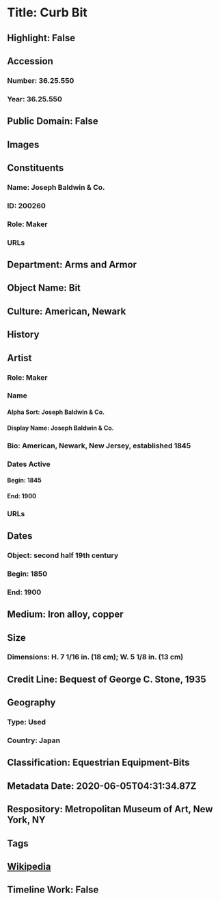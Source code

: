 # Title: Curb Bit
## Highlight: False
## Accession
### Number: 36.25.550
### Year: 36.25.550
## Public Domain: False
## Images
## Constituents
### Name: Joseph Baldwin &amp; Co.
### ID: 200260
### Role: Maker
### URLs
## Department: Arms and Armor
## Object Name: Bit
## Culture: American, Newark
## History
## Artist
### Role: Maker
### Name
#### Alpha Sort: Joseph Baldwin & Co.
#### Display Name: Joseph Baldwin & Co.
### Bio: American, Newark, New Jersey, established 1845
### Dates Active
#### Begin: 1845
#### End: 1900
### URLs
## Dates
### Object: second half 19th century
### Begin: 1850
### End: 1900
## Medium: Iron alloy, copper
## Size
### Dimensions: H. 7 1/16 in. (18 cm); W. 5 1/8 in. (13 cm)
## Credit Line: Bequest of George C. Stone, 1935
## Geography
### Type: Used
### Country: Japan
## Classification: Equestrian Equipment-Bits
## Metadata Date: 2020-06-05T04:31:34.87Z
## Respository: Metropolitan Museum of Art, New York, NY
## Tags
## [Wikipedia](https://www.wikidata.org/wiki/Q88610753)
## Timeline Work: False